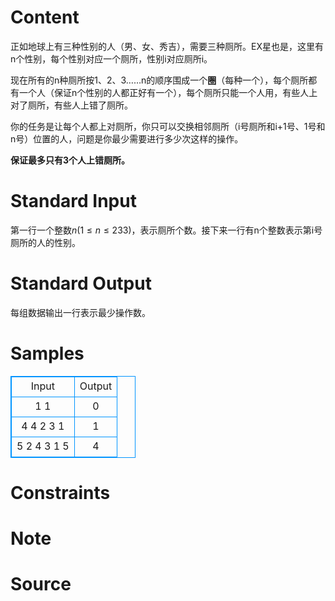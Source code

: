
# Content

正如地球上有三种性别的人（男、女、秀吉），需要三种厕所。EX星也是，这里有n个性别，每个性别对应一个厕所，性别i对应厕所i。

现在所有的n种厕所按1、2、3……n的顺序围成一个**圈**（每种一个），每个厕所都有一个人（保证n个性别的人都正好有一个），每个厕所只能一个人用，有些人上对了厕所，有些人上错了厕所。

你的任务是让每个人都上对厕所，你只可以交换相邻厕所（i号厕所和i+1号、1号和n号）位置的人，问题是你最少需要进行多少次这样的操作。

**保证最多只有3个人上错厕所。**

# Standard Input

第一行一个整数$n(1 \leq n \leq 233)$，表示厕所个数。接下来一行有n个整数表示第i号厕所的人的性别。

# Standard Output

每组数据输出一行表示最少操作数。

# Samples

<style>
        table,table tr th, table tr td { border:1px solid #0094ff; }
        table { width: 200px; min-height: 25px; line-height: 25px; text-align: center; border-collapse: collapse;}   
    </style>
<table>
	<tr>
		<td>Input</td>
		<td>Output</td>
	</tr>
<tr><td>1
1</td><td>0</td></tr><tr><td>4
4 2 3 1</td><td>1</td></tr><tr><td>5
2 4 3 1 5</td><td>4</td></tr></table>


# Constraints



# Note



# Source


